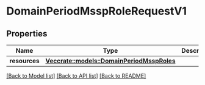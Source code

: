 # DomainPeriodMsspRoleRequestV1

## Properties

Name | Type | Description | Notes
------------ | ------------- | ------------- | -------------
**resources** | [**Vec<crate::models::DomainPeriodMsspRoles>**](domain.MSSPRoles.md) |  |

[[Back to Model list]](../README.md#documentation-for-models) [[Back to API list]](../README.md#documentation-for-api-endpoints) [[Back to README]](../README.md)
